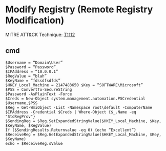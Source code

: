 # Modify Registry (Remote Registry Modification)

MITRE ATT&CK Technique: [T1112](https://attack.mitre.org/wiki/Technique/T112)
## cmd

    $Username = “Domain\User”
    $Password = “Password” 
    $IPAddress = “10.0.0.1” 
    $RegValue = “blah”
    $KeyName = “fdssdfsdfds” 
    $HKEY_Local_Machine = 2147483650 $Key = “SOFTWARE\Microsoft” 
    $PSS = ConvertTo-SecureString 
    $Password -AsPlainText -Force 
    $Creds = New-Object system.management.automation.PSCredential $Username,$PSS 
    $Reg = Get-WmiObject -List -Namespace root\default -ComputerName
    $IPAddress -Credential $Creds | Where-Object {$_.Name -eq "StdRegProv"} 
    $SendingReg = $Reg.SetExpandedStringValue($HKEY_Local_Machine, $Key, $KeyName, $RegValue)
    If ($SendingResults.Returnvalue -eq 0) {echo “Excellent”} 
    $ReceiveReg = $Reg.GetExpandedStringValue($HKEY_Local_Machine, $Key, $KeyName) 
    echo = $ReceiveReg.sValue

